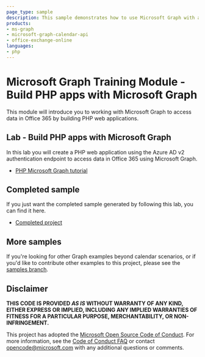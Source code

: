 ```yaml
---
page_type: sample
description: This sample demonstrates how to use Microsoft Graph with a PHP web application and the Azure AD v2 authentication endpoint to access data in Office 365.
products:
- ms-graph
- microsoft-graph-calendar-api
- office-exchange-online
languages:
- php
---
```

# Microsoft Graph Training Module - Build PHP apps with Microsoft Graph

This module will introduce you to working with Microsoft Graph to access data in Office 365 by building PHP web applications.

## Lab - Build PHP apps with Microsoft Graph

In this lab you will create a PHP web application using the Azure AD v2 authentication endpoint to access data in Office 365 using Microsoft Graph.

- [PHP Microsoft Graph tutorial](https://docs.microsoft.com/graph/training/php-tutorial)

## Completed sample

If you just want the completed sample generated by following this lab, you can find it here.

- [Completed project](demo)

## More samples

If you're looking for other Graph examples beyond calendar scenarios, or if you'd like to contribute other examples to this project, please see the [samples branch](https://github.com/microsoftgraph/msgraph-training-phpapp/tree/samples).

## Disclaimer

**THIS CODE IS PROVIDED *AS IS* WITHOUT WARRANTY OF ANY KIND, EITHER EXPRESS OR IMPLIED, INCLUDING ANY IMPLIED WARRANTIES OF FITNESS FOR A PARTICULAR PURPOSE, MERCHANTABILITY, OR NON-INFRINGEMENT.**

This project has adopted the [Microsoft Open Source Code of Conduct](https://opensource.microsoft.com/codeofconduct/). For more information, see the [Code of Conduct FAQ](https://opensource.microsoft.com/codeofconduct/faq/) or contact [opencode@microsoft.com](mailto:opencode@microsoft.com) with any additional questions or comments.
